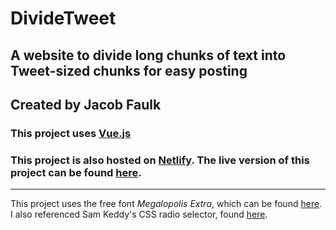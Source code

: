 # DivideTweet

## A website to divide long chunks of text into Tweet-sized chunks for easy posting
## Created by Jacob Faulk

### This project uses [Vue.js](https://vuejs.org/)
### This project is also hosted on [Netlify](https://www.netlify.com/). The live version of this project can be found [here](https://gallant-mahavira-59e315.netlify.com/).

---

This project uses the free font *Megalopolis Extra*, which can be found [here](https://www.fontsquirrel.com/fonts/MEgalopolis-Extra).
I also referenced Sam Keddy's CSS radio selector, found [here](https://codepen.io/samkeddy/pen/PbROLK/).
